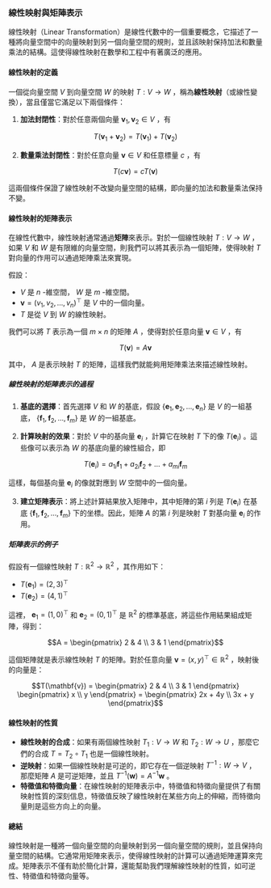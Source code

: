 ### **線性映射與矩陣表示**

線性映射（Linear Transformation）是線性代數中的一個重要概念，它描述了一種將向量空間中的向量映射到另一個向量空間的規則，並且該映射保持加法和數量乘法的結構。這使得線性映射在數學和工程中有著廣泛的應用。

#### **線性映射的定義**

一個從向量空間  $`V`$  到向量空間  $`W`$  的映射  $`T: V \to W`$ ，稱為**線性映射**（或線性變換），當且僅當它滿足以下兩個條件：

1. **加法封閉性**：對於任意兩個向量  $`\mathbf{v}_1, \mathbf{v}_2 \in V`$ ，有
   
```math
T(\mathbf{v}_1 + \mathbf{v}_2) = T(\mathbf{v}_1) + T(\mathbf{v}_2)
```


2. **數量乘法封閉性**：對於任意向量  $`\mathbf{v} \in V`$  和任意標量  $`c`$ ，有
   
```math
T(c \mathbf{v}) = c T(\mathbf{v})
```


這兩個條件保證了線性映射不改變向量空間的結構，即向量的加法和數量乘法保持不變。

#### **線性映射的矩陣表示**

在線性代數中，線性映射通常通過**矩陣**來表示。對於一個線性映射  $`T: V \to W`$ ，如果  $`V`$  和  $`W`$  是有限維的向量空間，則我們可以將其表示為一個矩陣，使得映射  $`T`$  對向量的作用可以通過矩陣乘法來實現。

假設：
-  $`V`$  是  $`n`$ -維空間， $`W`$  是  $`m`$ -維空間。
-  $`\mathbf{v} = (v_1, v_2, \dots, v_n)^\top`$  是  $`V`$  中的一個向量。
-  $`T`$  是從  $`V`$  到  $`W`$  的線性映射。

我們可以將  $`T`$  表示為一個  $`m \times n`$  的矩陣  $`A`$ ，使得對於任意向量  $`\mathbf{v} \in V`$ ，有

```math
T(\mathbf{v}) = A \mathbf{v}
```

其中， $`A`$  是表示映射  $`T`$  的矩陣，這樣我們就能夠用矩陣乘法來描述線性映射。

##### **線性映射的矩陣表示的過程**

1. **基底的選擇**：首先選擇  $`V`$  和  $`W`$  的基底，假設  $`\{ \mathbf{e}_1, \mathbf{e}_2, \dots, \mathbf{e}_n \}`$  是  $`V`$  的一組基底， $`\{ \mathbf{f}_1, \mathbf{f}_2, \dots, \mathbf{f}_m \}`$  是  $`W`$  的一組基底。

2. **計算映射的效果**：對於  $`V`$  中的基向量  $`\mathbf{e}_i`$ ，計算它在映射  $`T`$  下的像  $`T(\mathbf{e}_i)`$ 。這些像可以表示為  $`W`$  的基底向量的線性組合，即
   
```math
T(\mathbf{e}_i) = a_{1i} \mathbf{f}_1 + a_{2i} \mathbf{f}_2 + \dots + a_{mi} \mathbf{f}_m
```

   這樣，每個基向量  $`\mathbf{e}_i`$  的像就對應到  $`W`$  空間中的一個向量。

3. **建立矩陣表示**：將上述計算結果放入矩陣中，其中矩陣的第  $`i`$  列是  $`T(\mathbf{e}_i)`$  在基底  $`\{ \mathbf{f}_1, \mathbf{f}_2, \dots, \mathbf{f}_m \}`$  下的坐標。因此，矩陣  $`A`$  的第  $`i`$  列是映射  $`T`$  對基向量  $`\mathbf{e}_i`$  的作用。

##### **矩陣表示的例子**

假設有一個線性映射  $`T: \mathbb{R}^2 \to \mathbb{R}^2`$ ，其作用如下：
-  $`T(\mathbf{e}_1) = (2, 3)^\top`$ 
-  $`T(\mathbf{e}_2) = (4, 1)^\top`$ 

這裡， $`\mathbf{e}_1 = (1, 0)^\top`$  和  $`\mathbf{e}_2 = (0, 1)^\top`$  是  $`\mathbb{R}^2`$  的標準基底，將這些作用結果組成矩陣，得到：

```math
A = \begin{pmatrix} 
2 & 4 \\
3 & 1
\end{pmatrix}
```

這個矩陣就是表示線性映射  $`T`$  的矩陣。對於任意向量  $`\mathbf{v} = (x, y)^\top \in \mathbb{R}^2`$ ，映射後的向量是：

```math
T(\mathbf{v}) = \begin{pmatrix} 
2 & 4 \\
3 & 1
\end{pmatrix} 
\begin{pmatrix} 
x \\
y
\end{pmatrix} 
= \begin{pmatrix} 
2x + 4y \\
3x + y
\end{pmatrix}
```


#### **線性映射的性質**

- **線性映射的合成**：如果有兩個線性映射  $`T_1: V \to W`$  和  $`T_2: W \to U`$ ，那麼它們的合成  $`T = T_2 \circ T_1`$  也是一個線性映射。
- **逆映射**：如果一個線性映射是可逆的，即它存在一個逆映射  $`T^{-1}: W \to V`$ ，那麼矩陣  $`A`$  是可逆矩陣，並且  $`T^{-1}(\mathbf{w}) = A^{-1} \mathbf{w}`$ 。
- **特徵值和特徵向量**：在線性映射的矩陣表示中，特徵值和特徵向量提供了有關映射性質的深刻信息，特徵值反映了線性映射在某些方向上的伸縮，而特徵向量則是這些方向上的向量。

#### **總結**

線性映射是一種將一個向量空間的向量映射到另一個向量空間的規則，並且保持向量空間的結構。它通常用矩陣來表示，使得線性映射的計算可以通過矩陣運算來完成。矩陣表示不僅有助於簡化計算，還能幫助我們理解線性映射的性質，如可逆性、特徵值和特徵向量等。